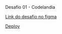 Desafio 01 - Codelandia

[Link do desafio no figma](https://www.figma.com/file/Yb9IBH56g7T1hdIyZ3BMNO/Desafios---Codel%C3%A2ndia?type=design&node-id=0-1&mode=design&t=rYCPhMlULw8zFlzX-0)

[Deploy](https://mjuliamiosso.github.io/codelandia-desafios/Desafio-1/)